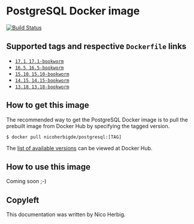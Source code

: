 # PostgreSQL Docker image

[![Build Status](https://github.com/nicoherbigio/docker-postgresql/actions/workflows/build-docker-images.yml/badge.svg)](https://github.com/nicoherbigio/docker-postgresql/actions/workflows/build-docker-images.yml)

## Supported tags and respective `Dockerfile` links

 * [`17.1`, `17.1-bookworm`](https://github.com/nicoherbigio/docker-postgresql/blob/main/17.1/debian/default/Dockerfile)
 * [`16.5`, `16.5-bookworm`](https://github.com/nicoherbigio/docker-postgresql/blob/main/16.5/debian/default/Dockerfile)
 * [`15.10`, `15.10-bookworm`](https://github.com/nicoherbigio/docker-postgresql/blob/main/15.10/debian/default/Dockerfile)
 * [`14.15`, `14.15-bookworm`](https://github.com/nicoherbigio/docker-postgresql/blob/main/14.15/debian/default/Dockerfile)
 * [`13.18`, `13.18-bookworm`](https://github.com/nicoherbigio/docker-postgresql/blob/main/13.18/debian/default/Dockerfile)

## How to get this image

The recommended way to get the PostgreSQL Docker image is to pull the prebuilt image from Docker Hub by specifying the tagged version.

```console
$ docker pull nicoherbigde/postgresql:[TAG]
```

The [list of available versions](https://hub.docker.com/r/nicoherbigde/postgresql/tags) can be viewed at Docker Hub.

## How to use this image

Coming soon ;-)

## Copyleft

This documentation was written by Nico Herbig.
